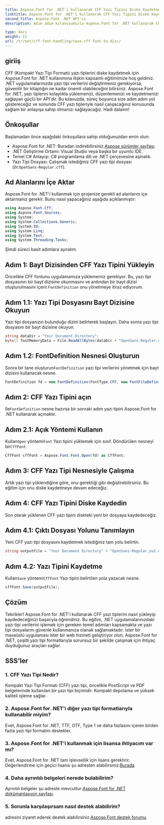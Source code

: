 ```yaml
---
title: Aspose.Font for .NET'i kullanarak CFF Yazı Tipini Diske Kaydetme
linktitle: Aspose.Font for .NET'i kullanarak CFF Yazı Tipini Diske Kaydetme
second_title: Aspose.Font .NET API'si
description: Adım adım kılavuzumuzla Aspose.Font for .NET kullanarak CFF yazı tiplerini diske nasıl kaydedeceğinizi öğrenin. .NET uygulamalarında yazı tipi manipülasyonunda kolayca ustalaşın.

type: docs
weight: 11
url: /tr/net/cff-font-handling/save-cff-font-to-disc/
---
```

## giriiş
CFF (Kompakt Yazı Tipi Formatı) yazı tiplerini diske kaydetmek için Aspose.Font for .NET kullanımına ilişkin kapsamlı eğitimimize hoş geldiniz. .NET uygulamalarınızda yazı tipi verilerini değiştirmeniz gerekiyorsa, güvenilir bir kitaplığın ne kadar önemli olabileceğini bilirsiniz. Aspose.Font for .NET, yazı tiplerini kolaylıkla yüklemenizi, düzenlemenizi ve kaydetmenizi sağlayan güçlü bir API'dir. Bu kılavuzda, süreç boyunca size adım adım yol göstereceğiz ve sonunda CFF yazı tipleriyle nasıl çalışacağınız konusunda sağlam bir anlayışa sahip olmanızı sağlayacağız. Hadi dalalım!
## Önkoşullar
Başlamadan önce aşağıdaki önkoşullara sahip olduğunuzdan emin olun:
-  Aspose.Font for .NET: Buradan indirebilirsiniz.[Aspose sürümler sayfası](https://releases.aspose.com/font/net/).
- .NET Geliştirme Ortamı: Visual Studio veya başka bir uyumlu IDE.
- Temel C# Anlayışı: C# programlama dili ve .NET çerçevesine aşinalık.
-  Yazı Tipi Dosyası: Çalışmak istediğiniz CFF yazı tipi dosyası (ör.`OpenSans-Regular.cff`).
## Ad Alanlarını İçe Aktar
Aspose.Font for .NET'i kullanmak için projenize gerekli ad alanlarını içe aktarmanız gerekir. Bunu nasıl yapacağınız aşağıda açıklanmıştır:
```csharp
using Aspose.Font.Cff;
using Aspose.Font.Sources;
using System;
using System.Collections.Generic;
using System.IO;
using System.Linq;
using System.Text;
using System.Threading.Tasks;
```
Şimdi süreci basit adımlara ayıralım.
## Adım 1: Bayt Dizisinden CFF Yazı Tipini Yükleyin
 Öncelikle CFF fontunu uygulamamıza yüklememiz gerekiyor. Bu, yazı tipi dosyasının bir bayt dizisine okunmasını ve ardından bir bayt dizisi oluşturulmasını içerir.`FontDefinition` onu yönetmeye itiraz ediyorum.
## Adım 1.1: Yazı Tipi Dosyasını Bayt Dizisine Okuyun
Yazı tipi dosyanızın bulunduğu dizini belirterek başlayın. Daha sonra yazı tipi dosyasını bir bayt dizisine okuyun.
```csharp
string dataDir = "Your Document Directory";
byte[] fontMemoryData = File.ReadAllBytes(dataDir + "OpenSans-Regular.cff");
```
## Adım 1.2: FontDefinition Nesnesi Oluşturun
 Sonra bir tane oluşturun`FontDefinition` yazı tipi verilerini yönetmek için bayt dizisini kullanacak nesne.
```csharp
FontDefinition fd = new FontDefinition(FontType.CFF, new FontFileDefinition("cff", new ByteContentStreamSource(fontMemoryData)));
```
## Adım 2: CFF Yazı Tipini açın
 İle`FontDefinition` nesne hazırsa bir sonraki adım yazı tipini Aspose.Font for .NET kullanarak açmaktır.
## Adım 2.1: Açık Yöntemi Kullanın
 Kullan`Open` yöntemi`Font` Yazı tipini yüklemek için sınıf. Döndürülen nesneyi bir`CffFont`.
```csharp
CffFont cffFont = Aspose.Font.Font.Open(fd) as CffFont;
```
## Adım 3: CFF Yazı Tipi Nesnesiyle Çalışma
Artık yazı tipi yüklendiğine göre, onu gerektiği gibi değiştirebilirsiniz. Bu eğitim için onu diske kaydetmeye devam edeceğiz.
## Adım 4: CFF Yazı Tipini Diske Kaydedin
Son olarak yüklenen CFF yazı tipini diskteki yeni bir dosyaya kaydedeceğiz.
## Adım 4.1: Çıktı Dosyası Yolunu Tanımlayın
Yeni CFF yazı tipi dosyasını kaydetmek istediğiniz tam yolu belirtin.
```csharp
string outputFile = "Your Document Directory" + "OpenSans-Regular_out.cff";
```
## Adım 4.2: Yazı Tipini Kaydetme
 Kullan`Save` yöntemi`CffFont` Yazı tipini belirtilen yola yazacak nesne.
```csharp
cffFont.Save(outputFile);
```
## Çözüm
Tebrikler! Aspose.Font for .NET'i kullanarak CFF yazı tiplerini nasıl yükleyip kaydedeceğinizi başarıyla öğrendiniz. Bu eğitim, .NET uygulamalarınızdaki yazı tipi verilerini işlemek için gereken temel adımları kapsamakta ve yazı tipi dosyalarını güvenle kullanmanıza olanak sağlamaktadır. İster bir masaüstü uygulaması ister bir web hizmeti geliştiriyor olun, Aspose.Font for .NET, çeşitli yazı tipi formatlarıyla sorunsuz bir şekilde çalışmak için ihtiyaç duyduğunuz araçları sağlar.
## SSS'ler
### 1. CFF Yazı Tipi Nedir?
Kompakt Yazı Tipi Formatı (CFF) yazı tipi, öncelikle PostScript ve PDF belgelerinde kullanılan bir yazı tipi biçimidir. Kompakt depolama ve yüksek kaliteli işleme sağlar.
### 2. Aspose.Font for .NET'i diğer yazı tipi formatlarıyla kullanabilir miyim?
Evet, Aspose.Font for .NET, TTF, OTF, Type 1 ve daha fazlasını içeren birden fazla yazı tipi formatını destekler.
### 3. Aspose.Font for .NET'i kullanmak için lisansa ihtiyacım var mı?
 Evet, Aspose.Font for .NET tam işlevsellik için lisans gerektirir. Değerlendirme için geçici lisansı şu adresten alabilirsiniz:[Burada](https://purchase.aspose.com/temporary-license/).
### 4. Daha ayrıntılı belgeleri nerede bulabilirim?
 Ayrıntılı belgeler şu adreste mevcuttur:[Aspose.Font for .NET dokümantasyon sayfası](https://reference.aspose.com/font/net/).
### 5. Sorunla karşılaşırsam nasıl destek alabilirim?
 adresini ziyaret ederek destek alabilirsiniz.[Aspose.Font destek forumu](https://forum.aspose.com/c/font/41).